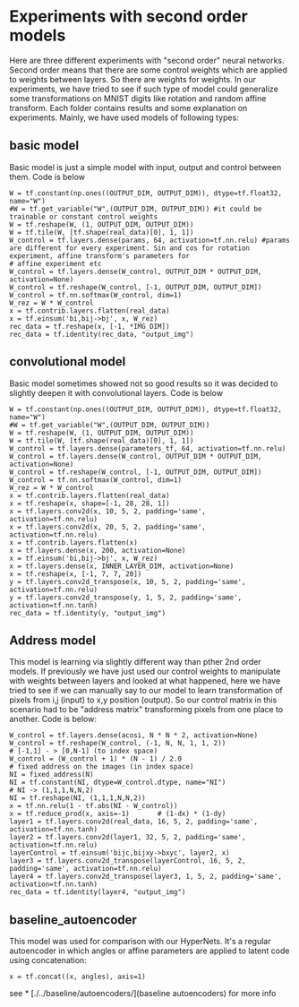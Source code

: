 # Experiments with second order models

Here are three different experiments with "second order" neural networks. Second order means that there are some control weights which are applied to weights between layers. So there are weights for weights. In our experiments, we have tried to see if such type of model could generalize some transformations on MNIST digits like rotation and random affine transform. Each folder contains results and some explanation on experiments. Mainly, we have used models of following types:

## basic model
Basic model is just a simple model with input, output and control between them. Code is below

	W = tf.constant(np.ones((OUTPUT_DIM, OUTPUT_DIM)), dtype=tf.float32, name="W")
	#W = tf.get_variable("W",(OUTPUT_DIM, OUTPUT_DIM)) #it could be trainable or constant control weights
    W = tf.reshape(W, (1, OUTPUT_DIM, OUTPUT_DIM))
    W = tf.tile(W, [tf.shape(real_data)[0], 1, 1])
    W_control = tf.layers.dense(params, 64, activation=tf.nn.relu) #params are different for every experiment. Sin and cos for rotation experiment, affine transform's parameters for 
	# affine experiment etc
    W_control = tf.layers.dense(W_control, OUTPUT_DIM * OUTPUT_DIM, activation=None)
    W_control = tf.reshape(W_control, [-1, OUTPUT_DIM, OUTPUT_DIM])
    W_control = tf.nn.softmax(W_control, dim=1)
    W_rez = W * W_control
    x = tf.contrib.layers.flatten(real_data)
    x = tf.einsum('bi,bij->bj', x, W_rez)
    rec_data = tf.reshape(x, [-1, *IMG_DIM])
	rec_data = tf.identity(rec_data, "output_img")

## convolutional model

Basic model sometimes showed not so good results so it was decided to slightly deepen it with convolutional layers. Code is below

	W = tf.constant(np.ones((OUTPUT_DIM, OUTPUT_DIM)), dtype=tf.float32, name="W")
	#W = tf.get_variable("W",(OUTPUT_DIM, OUTPUT_DIM))
    W = tf.reshape(W, (1, OUTPUT_DIM, OUTPUT_DIM))
    W = tf.tile(W, [tf.shape(real_data)[0], 1, 1])
    W_control = tf.layers.dense(parameters_tf, 64, activation=tf.nn.relu)
    W_control = tf.layers.dense(W_control, OUTPUT_DIM * OUTPUT_DIM, activation=None)
    W_control = tf.reshape(W_control, [-1, OUTPUT_DIM, OUTPUT_DIM])
    W_control = tf.nn.softmax(W_control, dim=1)
    W_rez = W * W_control
    x = tf.contrib.layers.flatten(real_data)
    x = tf.reshape(x, shape=[-1, 28, 28, 1])
    x = tf.layers.conv2d(x, 10, 5, 2, padding='same', activation=tf.nn.relu)
    x = tf.layers.conv2d(x, 20, 5, 2, padding='same', activation=tf.nn.relu)
    x = tf.contrib.layers.flatten(x)
    x = tf.layers.dense(x, 200, activation=None)
    x = tf.einsum('bi,bij->bj', x, W_rez)
    x = tf.layers.dense(x, INNER_LAYER_DIM, activation=None)
    x = tf.reshape(x, [-1, 7, 7, 20])
    y = tf.layers.conv2d_transpose(x, 10, 5, 2, padding='same', activation=tf.nn.relu)
    y = tf.layers.conv2d_transpose(y, 1, 5, 2, padding='same', activation=tf.nn.tanh)
    rec_data = tf.identity(y, "output_img")

## Address model

This model is learning via slightly different way than pther 2nd order models. If previously we have just used our control weights to manipulate with weights between layers and looked at what happened, here we have tried to see if we can manually say to our model to learn transformation of pixels from i,j (input) to x,y position (output). So our control matrix in this scenario had to be "address matrix" transforming pixels from one place to another. Code is below:

	W_control = tf.layers.dense(acosi, N * N * 2, activation=None)
    W_control = tf.reshape(W_control, (-1, N, N, 1, 1, 2))
    # [-1,1] - > [0,N-1] (to index space)                                                                                    
    W_control = (W_control + 1) * (N - 1) / 2.0
    # fixed address on the images (in index space)
    NI = fixed_address(N)
    NI = tf.constant(NI, dtype=W_control.dtype, name="NI")
    # NI -> (1,1,1,N,N,2)  
    NI = tf.reshape(NI, (1,1,1,N,N,2))
    x = tf.nn.relu(1 - tf.abs(NI - W_control))
    x = tf.reduce_prod(x, axis=-1)       # (1-dx) * (1-dy)
    layer1 = tf.layers.conv2d(real_data, 16, 5, 2, padding='same', activation=tf.nn.tanh)
    layer2 = tf.layers.conv2d(layer1, 32, 5, 2, padding='same', activation=tf.nn.relu)
    layerControl = tf.einsum('bijc,bijxy->bxyc', layer2, x)
    layer3 = tf.layers.conv2d_transpose(layerControl, 16, 5, 2, padding='same', activation=tf.nn.relu)
    layer4 = tf.layers.conv2d_transpose(layer3, 1, 5, 2, padding='same', activation=tf.nn.tanh)
    rec_data = tf.identity(layer4, "output_img")

## baseline_autoencoder

This model was used for comparison with our HyperNets. It's a regular autoencoder in which angles or affine parameters are applied to latent code using concatenation:

    x = tf.concat((x, angles), axis=1)

see * [./../baseline/autoencoders/](baseline autoencoders) for more info
